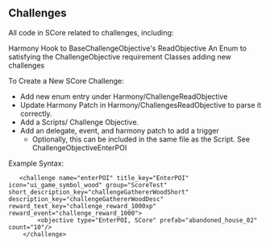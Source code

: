 Challenges
----------

All code in SCore related to challenges, including:

Harmony Hook to BaseChallengeObjective's ReadObjective
An Enum to satisfying the ChallengeObjective requirement
Classes adding new challenges

To Create a New SCore Challenge:
- Add new enum entry under Harmony/ChallengeReadObjective
- Update Harmony Patch in Harmony/ChallengesReadObjective to parse it correctly.
- Add a Scripts/ Challenge Objective.
- Add an delegate, event, and harmony patch to add a trigger
  - Optionally, this can be included in the same file as the Script. See ChallengeObjectiveEnterPOI


Example Syntax:

       <challenge name="enterPOI" title_key="EnterPOI" icon="ui_game_symbol_wood" group="ScoreTest" short_description_key="challengeGathererWoodShort" description_key="challengeGathererWoodDesc" reward_text_key="challenge_reward_1000xp" reward_event="challenge_reward_1000">
            <objective type="EnterPOI, SCore" prefab="abandoned_house_02" count="10"/>
        </challenge>
